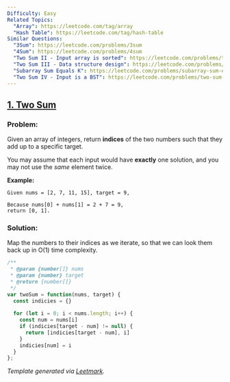 ```yaml
---
Difficulty: Easy
Related Topics:
  "Array": https://leetcode.com/tag/array
  "Hash Table": https://leetcode.com/tag/hash-table
Similar Questions:
  "3Sum": https://leetcode.com/problems/3sum
  "4Sum": https://leetcode.com/problems/4sum
  "Two Sum II - Input array is sorted": https://leetcode.com/problems/two-sum-ii-input-array-is-sorted
  "Two Sum III - Data structure design": https://leetcode.com/problems/two-sum-iii-data-structure-design
  "Subarray Sum Equals K": https://leetcode.com/problems/subarray-sum-equals-k
  "Two Sum IV - Input is a BST": https://leetcode.com/problems/two-sum-iv-input-is-a-bst
---
```


## [1. Two Sum](https://leetcode.com/problems/two-sum/description/)

### Problem:

Given an array of integers, return **indices** of the two numbers such that they add up to a specific target.

You may assume that each input would have **exactly** one solution, and you may not use the *same* element twice.

**Example:**

```
Given nums = [2, 7, 11, 15], target = 9,

Because nums[0] + nums[1] = 2 + 7 = 9,
return [0, 1].
```

### Solution:

Map the numbers to their indices as we iterate, so that we can look them back up in O(1) time complexity.

```javascript
/**
 * @param {number[]} nums
 * @param {number} target
 * @return {number[]}
 */
var twoSum = function(nums, target) {
  const indicies = {}
  
  for (let i = 0; i < nums.length; i++) {
    const num = nums[i]
    if (indicies[target - num] != null) {
      return [indicies[target - num], i]
    }
    indicies[num] = i
  }
};
```

*Template generated via [Leetmark](https://github.com/crimx/crx-leetmark).*

